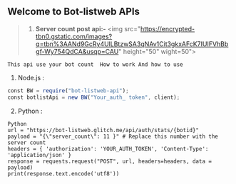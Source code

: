 ## Welcome to Bot-listweb APIs

> 1. **Server count post api:-**
<img src="https://encrypted-tbn0.gstatic.com/images?q=tbn%3AANd9GcRy4UlLBtzwSA3qNAv1Cit3gkxAFcK7IUIFVhBbgf-Wy754QdCA&usqp=CAU" height="50" wight=50">

``This api use your bot count 
How to work
And how to use``
1. Node.js :
```javascript
const BW = require("bot-listweb-api");
const botlistApi = new BW("Your_auth_ token", client);

```
2. Python :
```
Python
url = "https://bot-listweb.glitch.me/api/auth/stats/{botid}" 
payload = "{\"server_count\": 11 }" # Replace this number with the server count 
headers = { 'authorization': 'YOUR_AUTH_TOKEN', 'Content-Type': 'application/json' } 
response = requests.request("POST", url, headers=headers, data = payload) 
print(response.text.encode('utf8'))
 
```

